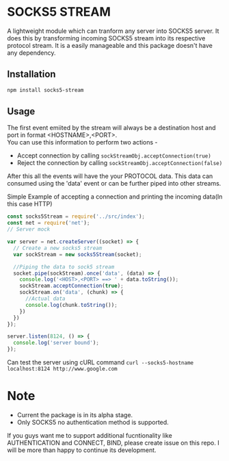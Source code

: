 # SOCKS5 STREAM
A lightweight module which can tranform any server into SOCKS5 server. It does this by transforming incoming SOCKS5 stream into its respective protocol stream. It is a easily manageable and this package doesn't have any dependency.

## Installation
```bash
npm install socks5-stream
```

## Usage

The first event emiited by the stream will always be a destination host and port in format &lt;HOSTNAME&gt;,&lt;PORT&gt;.<br>
You can use this information to perform two actions -

* Accept connection by calling `sockStreamObj.acceptConnection(true)`
* Reject the connection by calling `sockStreamObj.acceptConnection(false)`

After this all the events will have the your PROTOCOL data. This data can consumed using the 'data' event or can be further piped into other streams.

Simple Example of accepting a connection and printing the incoming data(In this case HTTP) 
```javascript
const socks5Stream = require('../src/index');
const net = require('net');
// Server mock 

var server = net.createServer((socket) => {
  // Create a new socks5 stream
  var sockStream = new socks5Stream(socket);

  //Piping the data to sock5 stream
  socket.pipe(sockStream).once('data', (data) => {
    console.log('<HOST>,<PORT> ==> ' + data.toString());
    sockStream.acceptConnection(true);
    sockStream.on('data', (chunk) => {
      //Actual data
      console.log(chunk.toString());
    })
  })
});

server.listen(8124, () => {
  console.log('server bound');
});
```

Can test the server using cURL command
`curl --socks5-hostname localhost:8124 http://www.google.com`

# Note
* Current the package is in its alpha stage.
* Only SOCKS5 no authentication method is supported.

If you guys want me to support additional fucntionality like AUTHENTICATION and CONNECT, BIND, please create issue on this repo. I will be more than happy to continue its development.  
